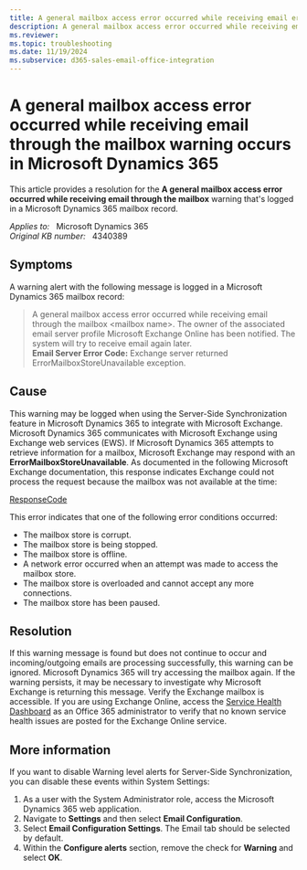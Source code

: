 ```yaml
---
title: A general mailbox access error occurred while receiving email error
description: A general mailbox access error occurred while receiving email through the mailbox warning alert is logged in Microsoft Dynamics 365. Provides a resolution.
ms.reviewer: 
ms.topic: troubleshooting
ms.date: 11/19/2024
ms.subservice: d365-sales-email-office-integration
---
```

# A general mailbox access error occurred while receiving email through the mailbox warning occurs in Microsoft Dynamics 365

This article provides a resolution for the **A general mailbox access error occurred while receiving email through the mailbox** warning that's logged in a Microsoft Dynamics 365 mailbox record.

_Applies to:_ &nbsp; Microsoft Dynamics 365  
_Original KB number:_ &nbsp; 4340389

## Symptoms

A warning alert with the following message is logged in a Microsoft Dynamics 365 mailbox record:

> A general mailbox access error occurred while receiving email through the mailbox \<mailbox name>. The owner of the associated email server profile Microsoft Exchange Online has been notified. The system will try to receive email again later.  
**Email Server Error Code:** Exchange server returned ErrorMailboxStoreUnavailable exception.

## Cause

This warning may be logged when using the Server-Side Synchronization feature in Microsoft Dynamics 365 to integrate with Microsoft Exchange. Microsoft Dynamics 365 communicates with Microsoft Exchange using Exchange web services (EWS). If Microsoft Dynamics 365 attempts to retrieve information for a mailbox, Microsoft Exchange may respond with an **ErrorMailboxStoreUnavailable**. As documented in the following Microsoft Exchange documentation, this response indicates Exchange could not process the request because the mailbox was not available at the time:

[ResponseCode](/exchange/client-developer/web-service-reference/responsecode)

This error indicates that one of the following error conditions occurred:

- The mailbox store is corrupt.
- The mailbox store is being stopped.
- The mailbox store is offline.
- A network error occurred when an attempt was made to access the mailbox store.
- The mailbox store is overloaded and cannot accept any more connections.
- The mailbox store has been paused.

## Resolution

If this warning message is found but does not continue to occur and incoming/outgoing emails are processing successfully, this warning can be ignored. Microsoft Dynamics 365 will try accessing the mailbox again. If the warning persists, it may be necessary to investigate why Microsoft Exchange is returning this message. Verify the Exchange mailbox is accessible. If you are using Exchange Online, access the [Service Health Dashboard](https://portal.office.com/adminportal/home#/servicehealth) as an Office 365 administrator to verify that no known service health issues are posted for the Exchange Online service.

## More information

If you want to disable Warning level alerts for Server-Side Synchronization, you can disable these events within System Settings:

1. As a user with the System Administrator role, access the Microsoft Dynamics 365 web application.
2. Navigate to **Settings** and then select **Email Configuration**.
3. Select **Email Configuration Settings**. The Email tab should be selected by default.
4. Within the **Configure alerts** section, remove the check for **Warning** and select **OK**.
